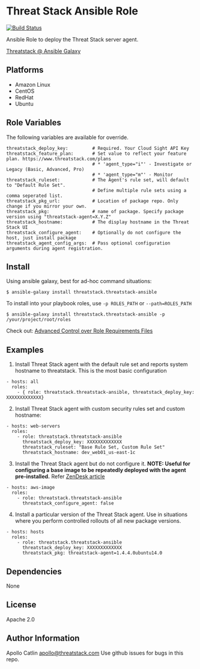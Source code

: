 Threat Stack Ansible Role
=========

[![Build Status](https://travis-ci.org/threatstack/threatstack-ansible.svg?branch=master)][travis]

[travis]: https://travis-ci.org/threatstack/threatstack-ansible

Ansible Role to deploy the Threat Stack server agent.

[Threatstack @ Ansible Galaxy](https://galaxy.ansible.com/threatstack/threatstack-ansible/)

Platforms
---------

* Amazon Linux
* CentOS
* RedHat
* Ubuntu

Role Variables
--------------
The following variables are available for override.
```
threatstack_deploy_key:         # Required. Your Cloud Sight API Key
threatstack_feature_plan:       # Set value to reflect your feature plan. https://www.threatstack.com/plans
                                # * 'agent_type="i"' - Investigate or Legacy (Basic, Advanced, Pro)
                                # * 'agent_type="m"' - Monitor
threatstack_ruleset:            # The Agent's rule set, will default to "Default Rule Set".
                                # Define multiple rule sets using a comma seperated list.
threatstack_pkg_url:            # Location of package repo. Only change if you mirror your own.
threatstack_pkg:                # name of package. Specify package version using "threatstack-agent=X.Y.Z"
threatstack_hostname:           # The display hostname in the Threat Stack UI
threatstack_configure_agent:    # Optionally do not configure the host, just install package
threatstack_agent_config_args:  # Pass optional configuration arguments during agent registration.
```

Install
----------------
Using ansible galaxy, best for ad-hoc command situations:

    $ ansible-galaxy install threatstack.threatstack-ansible

To install into your playbook roles, use `-p ROLES_PATH` or `--path=ROLES_PATH`

    $ ansible-galaxy install threatstack.threatstack-ansible -p /your/project/root/roles

Check out: [Advanced Control over Role Requirements Files](http://docs.ansible.com/galaxy.html#advanced-control-over-role-requirements-files)


Examples
----------------
1) Install Threat Stack agent with the default rule set and reports system hostname to threatstack. This is the most basic configuration
```
- hosts: all
  roles:
    - { role: threatstack.threatstack-ansible, threatstack_deploy_key: XXXXXXXXXXXXX}
```

2) Install Threat Stack agent with custom security rules set and custom hostname:
```
- hosts: web-servers
  roles:
    - role: threatstack.threatstack-ansible
      threatstack_deploy_key: XXXXXXXXXXXXX
      threatstack_ruleset: "Base Rule Set, Custom Rule Set"
      threatstack_hostname: dev_web01_us-east-1c
```

3) Install the Threat Stack agent but do not configure it.  __NOTE: Useful for configuring a base image to be repeatedly deployed with the agent pre-installed.__ Refer [ZenDesk article](https://threatstack.zendesk.com/hc/en-us/articles/204289149-Steps-for-Deploying-the-Threat-Stack-Agent-via-Amazon-AMI-s)
```
- hosts: aws-image
  roles:
    - role: threatstack.threatstack-ansible
      threatstack_configure_agent: false
```

4) Install a particular version of the Threat Stack agent.  Use in situations where you perform controlled rollouts of all new package versions.
```
- hosts: hosts
  roles:
    - role: threatstack.threatstack-ansible
      threatstack_deploy_key: XXXXXXXXXXXXX
      threatstack_pkg: threatstack-agent=1.4.4.0ubuntu14.0
```

Dependencies
------------

None

License
-------

Apache 2.0

Author Information
------------------
Apollo Catlin <apollo@threatstack.com>
Use github issues for bugs in this repo.
